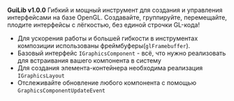 **GuiLib v1.0.0**
Гибкий и мощный инструмент для создания и управления интерфейсами на базе OpenGL.
Создавайте, группируйте, перемещайте, плодите интерфейсы с лёгкостью, без единой строчки GL-кода!

- Для ускорения работы и большей гибкости в инструментах композиции использованы фреймбуферы(`glFramebuffer`).
- Базовый интерфейс `IGraphicsComponent` - всё, что нужно реализовать для встраивания вашего компонента в систему
- Для создания элемента-контейнера необходима реализация `IGraphicsLayout`
- Отслеживайте обновление любого компонента с помощью `GraphicsComponentUpdateEvent`